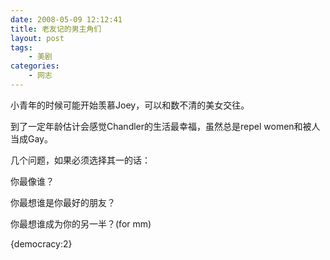 ```yaml
---
date: 2008-05-09 12:12:41
title: 老友记的男主角们
layout: post
tags:
    - 美剧
categories:
    - 网志
---
```

小青年的时候可能开始羡慕Joey，可以和数不清的美女交往。

到了一定年龄估计会感觉Chandler的生活最幸福，虽然总是repel women和被人当成Gay。

几个问题，如果必须选择其一的话：

你最像谁？

你最想谁是你最好的朋友？

你最想谁成为你的另一半？(for mm)

{democracy:2}
